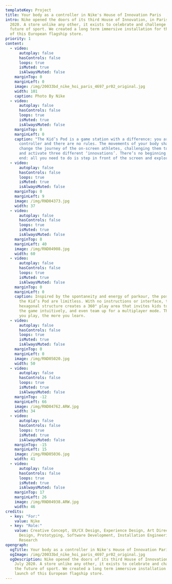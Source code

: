```yaml
---
templateKey: Project
title: Your body as a controller in Nike's House of Innovation Paris
intro: Nike opened the doors of its third House of Innovation, in Paris, July
  2020. A store unlike any other, it exists to celebrate and challenge the
  future of sport. We created a long term immersive installation for the launch
  of this European flagship store.
priority: 1
content:
  - video:
      autoplay: false
      hasControls: false
      loops: true
      isMuted: true
      isAlwaysMuted: false
    marginTop: 0
    marginLeft: 0
    image: /img/20033bd_nike_hoi_paris_4697_pr02_original.jpg
    width: 101
    caption: Photo By Nike
  - video:
      autoplay: false
      hasControls: false
      loops: true
      isMuted: true
      isAlwaysMuted: false
    marginTop: 0
    marginLeft: 0
    caption: "The Kid’s Pod is a game station with a difference: you are the
      controller and there are no rules. The movements of your body shape and
      change the journey of the on-screen athletes, challenging them to excel
      and activate three different ‘innovations’. There’s no beginning and no
      end: all you need to do is step in front of the screen and explore."
  - video:
      autoplay: false
      hasControls: false
      loops: true
      isMuted: true
      isAlwaysMuted: false
    marginTop: 0
    marginLeft: 9
    image: /img/RND04373.jpg
    width: 37
  - video:
      autoplay: false
      hasControls: false
      loops: true
      isMuted: true
      isAlwaysMuted: false
    marginTop: 8
    marginLeft: 40
    image: /img/RND04908.jpg
    width: 60
  - video:
      autoplay: false
      hasControls: false
      loops: true
      isMuted: true
      isAlwaysMuted: false
    marginTop: 0
    marginLeft: 0
    caption: Inspired by the spontaneity and energy of parkour, the possibilities of
      the Kid’s Pod are limitless. With no instructions or interface, the
      hexagonal structure creates a 360° play area that invites kids to discover
      the game intuitively, and even team up for a multiplayer mode. The more
      you play, the more you learn.
  - video:
      autoplay: false
      hasControls: false
      loops: true
      isMuted: true
      isAlwaysMuted: false
    marginTop: 0
    marginLeft: 0
    image: /img/RND05020.jpg
    width: 50
  - video:
      autoplay: false
      hasControls: false
      loops: true
      isMuted: true
      isAlwaysMuted: false
    marginTop: -12
    marginLeft: 66
    image: /img/RND04762.ARW.jpg
    width: 34
  - video:
      autoplay: false
      hasControls: false
      loops: true
      isMuted: true
      isAlwaysMuted: false
    marginTop: -15
    marginLeft: 15
    image: /img/RND05036.jpg
    width: 41
  - video:
      autoplay: false
      hasControls: false
      loops: true
      isMuted: true
      isAlwaysMuted: false
    marginTop: 17
    marginLeft: 26
    image: /img/RND04938.ARW.jpg
    width: 46
credits:
  - key: "For:"
    value: Nike
  - key: "Role:"
    value: Creative Concept, UX/CX Design, Experience Design, Art Direction, Spatial
      Design, Prototyping, Software Development, Installation Engineering,
      Research
opengraph:
  ogTitle: Your body as a controller in Nike's House of Innovation Paris
  ogImage: /img/20033bd_nike_hoi_paris_4697_pr02_original.jpg
  ogDescription: Nike opened the doors of its third House of Innovation, in Paris,
    July 2020. A store unlike any other, it exists to celebrate and challenge
    the future of sport. We created a long term immersive installation for the
    launch of this European flagship store.
---
```


